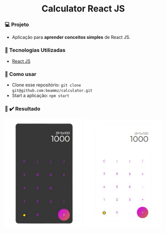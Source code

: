 <h1 align="center"> 
    Calculator React JS
</h1>

### :computer: Projeto 

- Aplicação para <b>aprender conceitos simples</b> de React JS.

### :rocket: Tecnologias Utilizadas

- [React JS](https://reactjs.org/)

### :page_facing_up: Como usar

- Clone esse repositório: `git clone git@github.com:beammz/calculator.git` 
- Start a aplicação: `npm start`

### :iphone: :heavy_check_mark: Resultado

<p align="center">
  <img alt="Calculadora" src=".github/calculator-Themeblack.png" width="250">
  <img alt="Calculadora" src=".github/calculator-Themewhite.png" width="250">
</p>

